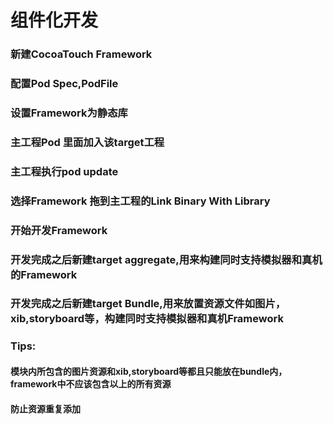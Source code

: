 #  组件化开发

###  新建CocoaTouch Framework

###  配置Pod Spec,PodFile

### 设置Framework为静态库

###  主工程Pod 里面加入该target工程

###  主工程执行pod update

###  选择Framework 拖到主工程的Link Binary With Library

###  开始开发Framework


### 开发完成之后新建target aggregate,用来构建同时支持模拟器和真机的Framework

### 开发完成之后新建target Bundle,用来放置资源文件如图片，xib,storyboard等，构建同时支持模拟器和真机Framework

### Tips:

####  模块内所包含的图片资源和xib,storyboard等都且只能放在bundle内，framework中不应该包含以上的所有资源
####  防止资源重复添加




